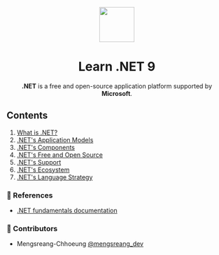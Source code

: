 <p align="center">
  <img width="80" src="https://upload.wikimedia.org/wikipedia/commons/0/0e/Microsoft_.NET_logo.png">
</p>

<h1 align="center">Learn .NET 9</h1>

<p align="center">
  <b>.NET</b> is a free and open-source application platform supported by <b>Microsoft</b>.
</p>

## Contents

1. [What is .NET?](./what-is-dotnet.md)
2. [.NET's Application Models](./dotnet-application-models.md)
3. [.NET's Components](./dotnet-components.md)
4. [.NET's Free and Open Source](./dotnet-free-and-open-source.md)
5. [.NET's Support](./dotnet-support.md)
6. [.NET's Ecosystem](./dotnet-ecosystem.md)
7. [.NET's Language Strategy](./dotnet-languages.md)

### 📜 References

- [.NET fundamentals documentation](https://learn.microsoft.com/en-us/dotnet/fundamentals)

### 🤝 Contributors

- Mengsreang-Chhoeung [@mengsreang_dev](https://twitter.com/mengsreang_dev)
